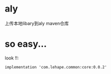 # aly
上传本地libary到aly maven仓库
# so easy...
look !!: 
```
implementation 'com.lehape.common:core:0.0.2'
```

